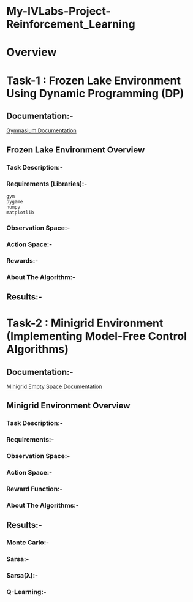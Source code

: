 # My-IVLabs-Project-Reinforcement_Learning
# Overview
# Task-1 : Frozen Lake Environment Using Dynamic Programming (DP)
## Documentation:-
[Gymnasium Documentation](https://gymnasium.farama.org/environments/toy_text/frozen_lake/#frozen-lake)
## Frozen Lake Environment Overview
### Task Description:-
### Requirements (Libraries):-
`gym`  
`pygame`  
`numpy`  
`matplotlib`
### Observation Space:-
### Action Space:-
### Rewards:-
### About The Algorithm:-
## Results:-
# Task-2 : Minigrid Environment (Implementing Model-Free Control Algorithms)
## Documentation:-
[Minigrid Empty Space Documentation](https://minigrid.farama.org/environments/minigrid/EmptyEnv/)
## Minigrid Environment Overview
### Task Description:-
### Requirements:-
### Observation Space:-
### Action Space:-
### Reward Function:-
### About The Algorithms:-
## Results:-
### Monte Carlo:-
### Sarsa:-
### Sarsa(λ):-
### Q-Learning:-
